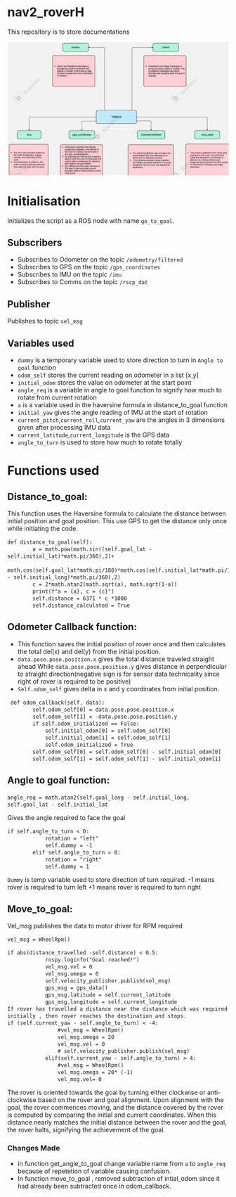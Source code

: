 # nav2_roverH
This repository is to store documentations

![Alt Text](flowchart.png)

# Initialisation 

Initializes the script as a ROS node with name `go_to_goal`.
## Subscribers
- Subscribes to Odometer on the topic `/odometry/filtered`
- Subscribes to GPS on the topic `/gps_coordinates`
- Subscribes to IMU on the topic `/imu`
- Subscribes to Comms on the topic `/rscp_dat`


## Publisher
Publishes to topic `vel_msg`

## Variables used
- `dummy` is a temporary variable used to store direction to turn in `Angle to goal` function
- `odom_self` stores the current reading on odometer in a list [x,y]
- `initial_odom` stores the value on odometer at the start point
- `angle_req` is a variable in angle to goal function to signify how much to rotate from current rotation
- `a` is a variable used in the haversine formula in distance_to_goal function
- `initial_yaw` gives the angle reading of IMU at the start of rotation
- `current_pitch`,`current_roll`,`current_yaw` are the angles in 3 dimensions given after processing IMU data
- `current_latitude`,`current_longitude` is the GPS data
- `angle_to_turn` is used to store how much to rotate totally

# Functions used

## **Distance_to_goal:**

This function uses the Haversine formula to calculate the distance between initial position and goal position.
This use GPS to get the distance only once while initiating the code.

```
def distance_to_goal(self):
    	a = math.pow(math.sin((self.goal_lat - self.initial_lat)*math.pi/360),2)+
            math.cos(self.goal_lat*math.pi/180)*math.cos(self.initial_lat*math.pi/180)*math.pow(math.sin((self.goal_long - self.initial_long)*math.pi/360),2)
    	c = 2*math.atan2(math.sqrt(a), math.sqrt(1-a))
    	print(f"a = {a}, c = {c}")
    	self.distance = 6371 * c *1000
    	self.distance_calculated = True
```

## **Odometer Callback function:**

- This function saves the initial position of rover once and then calculates the total del(x) and del(y) from the initial position.
- `data.pose.pose.position.x` gives the total distance traveled straight ahead While `data.pose.pose.position.y` gives distance in perpendicular to straight direction(negative sign is for sensor data technicality since right of rover is required to be positive)
- `Self.odom_self` gives delta in x and y coordinates from initial position.
```
 def odom_callback(self, data):
    	self.odom_self[0] = data.pose.pose.position.x
    	self.odom_self[1] = -data.pose.pose.position.y
    	if self.odom_initialized == False:
        	self.initial_odom[0] = self.odom_self[0]
        	self.initial_odom[1] = self.odom_self[1]
        	self.odom_initialized = True
    	self.odom_self[0] = self.odom_self[0] - self.initial_odom[0]
    	self.odom_self[1] = self.odom_self[1] - self.initial_odom[1]
```
## **Angle to goal function:**
```
angle_req = math.atan2(self.goal_long - self.initial_long, self.goal_lat - self.initial_lat
```
Gives the angle required to face the goal 
```
if self.angle_to_turn < 0:
            rotation = "left"
            self.dummy = -1
        elif self.angle_to_turn > 0:
            rotation = "right"
            self.dummy = 1
```
`Dummy` is temp variable used to store direction of turn required.
-1 means rover is required to turn left
+1 means rover is required to turn right 

## **Move_to_goal:**

Vel_msg publishes the data to motor driver for RPM required 
```
vel_msg = WheelRpm()
```
```
if abs(distance_travelled -self.distance) < 0.5:
        	rospy.loginfo("Goal reached!")
        	vel_msg.vel = 0
        	vel_msg.omega = 0
        	self.velocity_publisher.publish(vel_msg)
        	gps_msg = gps_data()
        	gps_msg.latitude = self.current_latitude
        	gps_msg.longitude = self.current_longitude
If rover has travelled a distance near the distance which was required initially , then rover reaches the destination and stops.
if (self.current_yaw - self.angle_to_turn) < -4:
            	#vel_msg = WheelRpm()
            	vel_msg.omega = 20
            	vel_msg.vel = 0
            	# self.velocity_publisher.publish(vel_msg)
        	elif(self.current_yaw - self.angle_to_turn) > 4:
            	#vel_msg = WheelRpm()
            	vel_msg.omega = 20* (-1)
            	vel_msg.vel= 0
```
The rover is oriented towards the goal by turning either clockwise or anti-clockwise based on the rover and goal alignment. Upon alignment with the goal, the rover commences moving, and the distance covered by the rover is computed by comparing the initial and current coordinates. When this distance nearly matches the initial distance between the rover and the goal, the rover halts, signifying the achievement of the goal.

### Changes Made
- in function get_angle_to_goal change variable name from `a` to `angle_req` because of repetetion of variable causing confusion.
- In function move_to_goal , removed subtraction of intial_odom since it had already been subtracted once in odom_callback.
